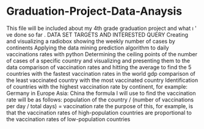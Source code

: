 # Graduation-Project-Data-Anaysis
This file will be included about my 4th grade graduation project and what ı ' ve done so far .
DATA SET TARGETS AND INTERESTED QUERY
Creating and visualizing a radiobox showing the weekly number of cases by continents
Applying the data mining prediction algorithm to daily vaccinations rates with python 
Determining the ceiling points of the number of cases of a specific country and visualizing and presenting them to the data
comparison of vaccination rates and hitting the average to find the 5 countries with the fastest vaccination rates in the world
gdp comparison of the least vaccinated country with the most vaccinated country
Identification of countries with the highest vaccination rate by continent, for example: Germany in Europe Asia: China
the formula I will use to find the vaccination rate will be as follows: population of the country / (number of vaccinations per day / total days) = vaccination rate
the purpose of this, for example, is that the vaccination rates of high-population countries are proportional to the vaccination rates of low-population countries
